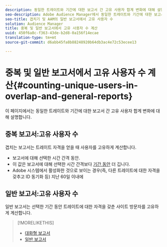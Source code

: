 ```yaml
---
description: 동일한 트레이트와 기간에 대한 보고서 간 고유 사용자 합계 변화에 대해 설명합니다.
seo-description: Adobe Audience Manager에서 동일한 트레이트와 기간에 대한 보고서 간 고유 사용자 합계 변화에 대해 설명합니다.
seo-title: 겹치기 및 AAM의 일반 보고서에서 고유 사용자 수
solution: Audience Manager
title: 중복 및 일반 보고서에서 고유 사용자 수 계산
uuid: 450f6a8c-f363-43de-b2d8-0a156f14ecae
translation-type: tm+mt
source-git-commit: d6abb45fa8b88248920b64db3ac4e72c53ecee13

---
```



# 중복 및 일반 보고서에서 고유 사용자 수 계산{#counting-unique-users-in-overlap-and-general-reports}

이 페이지에서는 동일한 트레이트와 기간에 대한 보고서 간 고유 사용자 합계 변화에 대해 설명합니다.

<!-- 

c_unique_user_counts.xml

 -->

## 중복 보고서:고유 사용자 수

겹치는 보고서는 트레이트 자격을 얻을 때 사용자를 고유하게 계산합니다.

* 보고서에 대해 선택한 시간 간격 동안.
* 이 값은 보고서에 대해 선택한 시간 간격보다 [기간 동안](../features/traits/segment-ttl-explained.md) 더 깁니다.
* Adobe 시스템에서 활성화한 것으로 보이는 경우(즉, 다른 트레이트에 대한 자격을 갖추고 ID 동기화 등) 지난 60일 이내에

## 일반 보고서:고유 사용자 수

일반 보고서는 선택한 기간 동안 트레이트에 대한 자격을 갖춘 사이트 방문자를 고유하게 계산합니다.

>[!MORELIKETHIS]
>
>* [대화형 보고서](../reporting/dynamic-reports/dynamic-reports.md#interactive-and-overlap-reports)
>* [일반 보고서](../reporting/general-reports.md#general-reports-overview)

